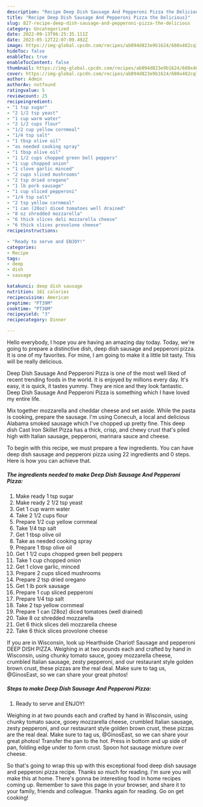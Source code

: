 ```yaml
---
description: "Recipe Deep Dish Sausage And Pepperoni Pizza the Delicious}"
title: "Recipe Deep Dish Sausage And Pepperoni Pizza the Delicious}"
slug: 827-recipe-deep-dish-sausage-and-pepperoni-pizza-the-delicious
category: Uncategorized
date: 2022-09-13T06:25:35.111Z
date: 2023-05-12T22:07:09.492Z
image: https://img-global.cpcdn.com/recipes/ab094d823e9b1624/680x482cq70/deep-dish-sausage-and-pepperoni-pizza-recipe-main-photo.jpg
hideToc: false
enableToc: true
enableTocContent: false
thumbnail: https://img-global.cpcdn.com/recipes/ab094d823e9b1624/680x482cq70/deep-dish-sausage-and-pepperoni-pizza-recipe-main-photo.jpg
cover: https://img-global.cpcdn.com/recipes/ab094d823e9b1624/680x482cq70/deep-dish-sausage-and-pepperoni-pizza-recipe-main-photo.jpg
author: Admin
authorAv: notfound
ratingvalue: 5
reviewcount: 25
recipeingredient:
- "1 tsp sugar"
- "2 1/2 tsp yeast"
- "1 cup warm water"
- "2 1/2 cups flour"
- "1/2 cup yellow cornmeal"
- "1/4 tsp salt"
- "1 tbsp olive oil"
- "as needed cooking spray"
- "1 tbsp olive oil"
- "1 1/2 cups chopped green bell peppers"
- "1 cup chopped onion"
- "1 clove garlic minced"
- "2 cups sliced mushrooms"
- "2 tsp dried oregano"
- "1 lb pork sausage"
- "1 cup sliced pepperoni"
- "1/4 tsp salt"
- "2 tsp yellow cornmeal"
- "1 can (28oz) diced tomatoes well drained"
- "8 oz shredded mozzarella"
- "6 thick slices deli mozzarella cheese"
- "6 thick slices provolone cheese"
recipeinstructions:

- "Ready to serve and ENJOY!"
categories:
- Recipe
tags:
- deep
- dish
- sausage

katakunci: deep dish sausage 
nutrition: 161 calories
recipecuisine: American
preptime: "PT39M"
cooktime: "PT30M"
recipeyield: "3"
recipecategory: Dinner

---
```



Hello everybody, I hope you are having an amazing day today. Today, we're going to prepare a distinctive dish, deep dish sausage and pepperoni pizza. It is one of my favorites. For mine, I am going to make it a little bit tasty. This will be really delicious.

Deep Dish Sausage And Pepperoni Pizza is one of the most well liked of recent trending foods in the world. It is enjoyed by millions every day. It's easy, it is quick, it tastes yummy. They are nice and they look fantastic. Deep Dish Sausage And Pepperoni Pizza is something which I have loved my entire life.

Mix together mozzarella and cheddar cheese and set aside. While the pasta is cooking, prepare the sausage. I&#39;m using Conecuh, a local and delicious Alabama smoked sausage which I&#39;ve chopped up pretty fine. This deep dish Cast Iron Skillet Pizza has a thick, crisp, and chewy crust that&#39;s piled high with Italian sausage, pepperoni, marinara sauce and cheese.


To begin with this recipe, we must prepare a few ingredients. You can have deep dish sausage and pepperoni pizza using 22 ingredients and 0 steps. Here is how you can achieve that.

<!--inarticleads1-->

##### The ingredients needed to make Deep Dish Sausage And Pepperoni Pizza:

1. Make ready 1 tsp sugar
1. Make ready 2 1/2 tsp yeast
1. Get 1 cup warm water
1. Take 2 1/2 cups flour
1. Prepare 1/2 cup yellow cornmeal
1. Take 1/4 tsp salt
1. Get 1 tbsp olive oil
1. Take as needed cooking spray
1. Prepare 1 tbsp olive oil
1. Get 1 1/2 cups chopped green bell peppers
1. Take 1 cup chopped onion
1. Get 1 clove garlic, minced
1. Prepare 2 cups sliced mushrooms
1. Prepare 2 tsp dried oregano
1. Get 1 lb pork sausage
1. Prepare 1 cup sliced pepperoni
1. Prepare 1/4 tsp salt
1. Take 2 tsp yellow cornmeal
1. Prepare 1 can (28oz) diced tomatoes (well drained)
1. Take 8 oz shredded mozzarella
1. Get 6 thick slices deli mozzarella cheese
1. Take 6 thick slices provolone cheese


If you are in Wisconsin, look up Hearthside Chariot! Sausage and pepperoni DEEP DISH PIZZA. Weighing in at two pounds each and crafted by hand in Wisconsin, using chunky tomato sauce, gooey mozzarella cheese, crumbled Italian sausage, zesty pepperoni, and our restaurant style golden brown crust, these pizzas are the real deal. Make sure to tag us, @GinosEast, so we can share your great photos! 

<!--inarticleads2-->

##### Steps to make Deep Dish Sausage And Pepperoni Pizza:


1. Ready to serve and ENJOY!

Weighing in at two pounds each and crafted by hand in Wisconsin, using chunky tomato sauce, gooey mozzarella cheese, crumbled Italian sausage, zesty pepperoni, and our restaurant style golden brown crust, these pizzas are the real deal. Make sure to tag us, @GinosEast, so we can share your great photos! Transfer the pan to the hot. Press in bottom and up side of pan, folding edge under to form crust. Spoon hot sausage mixture over cheese. 

So that's going to wrap this up with this exceptional food deep dish sausage and pepperoni pizza recipe. Thanks so much for reading. I'm sure you will make this at home. There's gonna be interesting food in home recipes coming up. Remember to save this page in your browser, and share it to your family, friends and colleague. Thanks again for reading. Go on get cooking!
